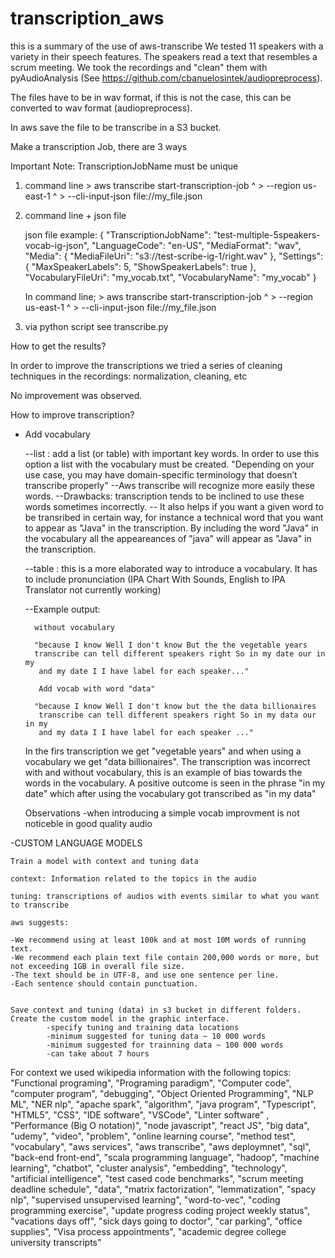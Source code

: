 # transcription_aws

this is a summary of the use of aws-transcribe
We tested 11 speakers with a variety in their speech features.
The speakers read a text that resembles a scrum meeting. We took 
the recordings and "clean" them with pyAudioAnalysis (See https://github.com/cbanuelosintek/audiopreprocess).


The files have to be in wav format, if this is not the case, this can be converted to wav format (audiopreprocess).

In aws save the file to be transcribe in a S3 bucket.

Make a transcription Job, there are 3 ways

Important Note: TranscriptionJobName must be unique 

1) command line
        > aws transcribe start-transcription-job ^
        > --region us-east-1 ^
        > --cli-input-json file://my_file.json


2) command line + json file

    json file example:
        {
    "TranscriptionJobName": "test-multiple-5speakers-vocab-ig-json", 
    "LanguageCode": "en-US", 
    "MediaFormat": "wav", 
    "Media": {
        "MediaFileUri": "s3://test-scribe-ig-1/right.wav"
             },
    "Settings":{
        "MaxSpeakerLabels": 5,
        "ShowSpeakerLabels": true
                },
    "VocabularyFileUri": "my_vocab.txt",
    "VocabularyName": "my_vocab"
    }

    In command line;
        > aws transcribe start-transcription-job ^
        > --region us-east-1 ^
        > --cli-input-json file://my_file.json


3) via python script 
    see transcribe.py

How to get the results?

In order to improve the transcriptions we tried a series of cleaning techniques in the recordings:
normalization, cleaning, etc

No improvement was observed.

How to improve transcription?
   
- Add vocabulary

    --list : add a list (or table) with important key words. In 
      order to use this option a list with the vocabulary must
      be created. "Depending on your use case, you may have 
      domain-specific terminology that doesn’t transcribe properly"
    --Aws transcribe will recognize more easily these words.
    --Drawbacks: transcription tends to be inclined to use 
      these words sometimes incorrectly. 
    -- It also helps if you want a given word to be transribed 
      in certain way, for instance a technical word that you want 
      to appear as "Java" in the transcription. By including the 
      word "Java" in the vocabulary all the appeareances of "java" 
      will appear as "Java" in the transcription.

    --table : this is a more elaborated way to introduce a vocabulary.
      It has to include pronunciation (IPA Chart With Sounds, 
      English to IPA Translator not currently working)

    --Example output:

        without vocabulary
    
        "because I know Well I don't know But the the vegetable years 
        transcribe can tell different speakers right So in my date our in my
         and my date I I have label for each speaker..." 
    
         Add vocab with word "data"
    
        "because I know Well I don't know but the the data billionaires
         transcribe can tell different speakers right So in my data our in my
         and my data I I have label for each speaker ..."
  
    In the firs transcription we get  "vegetable years" and when using a 
    vocabulary we get "data billionaires". The transcription was incorrect 
    with and without vocabulary, this is an example of bias towards the 
    words in the vocabulary.
    A positive outcome is seen in the phrase "in my date" which after
    using the vocabulary got transcribed as "in my data"

    Observations
    -when introducing a simple vocab improvment is not noticeble in good quality audio

-CUSTOM LANGUAGE MODELS

    Train a model with context and tuning data

    context: Information related to the topics in the audio

    tuning: transcriptions of audios with events similar to what you want to transcribe

    aws suggests:

    -We recommend using at least 100k and at most 10M words of running text.
    -We recommend each plain text file contain 200,000 words or more, but not exceeding 1GB in overall file size. 
    -The text should be in UTF-8, and use one sentence per line. 
    -Each sentence should contain punctuation.


    Save context and tuning (data) in s3 bucket in different folders.
    Create the custom model in the graphic interface.
            -specify tuning and training data locations
            -minimum suggested for tuning data ~ 10 000 words
            -minimum suggested for trainning data ~ 100 000 words
            -can take about 7 hours

 For context we used wikipedia information with the following topics: "Functional programing", "Programing paradigm",
"Computer code",  "computer program", "debugging",
"Object Oriented Programming",
"NLP ML",
"NER nlp",
"apache spark",
"algorithm",
"java program",
"Typescript", "HTML5", "CSS", "IDE software", "VSCode",
"Linter software" , "Performance (Big O notation)",
"node javascript",
"react JS",
"big data",
"udemy",
"video",
"problem",
"online learning course",
"method test",
"vocabulary",
"aws services",
"aws transcribe",
"aws deploymnet",
"sql",
"back-end front-end",
"scala programming language",
"hadoop",
"machine learning",
"chatbot", 
"cluster analysis",
"embedding",
"technology",
"artificial intelligence",
"test cased code benchmarks",
"scrum meeting deadline schedule",
"data",
"matrix factorization",
"lemmatization",
"spacy nlp",
"supervised unsupervised learning",
"word-to-vec",
"coding programming exercise",
"update progress coding project weekly status",
"vacations days off", "sick days going to doctor",
"car parking", "office supplies", "Visa process appointments",
"academic degree college university transcripts"
